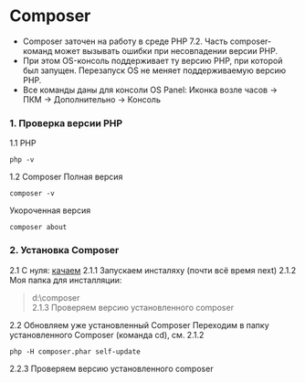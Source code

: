 # Composer #
* Composer заточен на работу в среде PHP 7.2. 
Часть composer-команд может вызывать ошибки при несовпадении версии PHP.
* При этом OS-консоль поддерживает ту версию PHP, при которой был запущен. Перезапуск OS не меняет поддерживаемую версию PHP.
* Все команды даны для консоли OS Panel:
Иконка возле часов -> ПКМ -> Дополнительно -> Консоль
### 1. Проверка версии PHP
1.1 PHP
```
php -v
```
1.2 Composer
Полная версия
```
composer -v
```
Укороченная версия
```
composer about
```

### 2. Установка Composer
2.1 С нуля: [качаем](https://getcomposer.org/download/)
2.1.1 Запускаем инсталяху (почти всё время next)
2.1.2 Моя папка для инсталляции: 
> d:\composer\
2.1.3 Проверяем версию установленного composer

2.2 Обновляем уже установленный Composer
Переходим в папку установленного Composer (команда cd), см. 2.1.2
```
php -H composer.phar self-update
```
2.2.3 Проверяем версию установленного composer